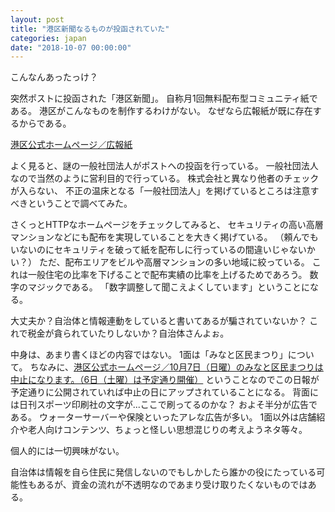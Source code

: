```yaml
---
layout: post
title: "港区新聞なるものが投函されていた"
categories: japan
date: "2018-10-07 00:00:00"
---
```


こんなんあったっけ？

突然ポストに投函された「港区新聞」。
自称月1回無料配布型コミュニティ紙である。
港区がこんなものを制作するわけがない。
なぜなら広報紙が既に存在するからである。

[港区公式ホームページ／広報紙](https://www.city.minato.tokyo.jp/kouhou/kuse/koho/index-kouhou.html)

よく見ると、謎の一般社団法人がポストへの投函を行っている。
一般社団法人なので当然のように営利目的で行っている。
株式会社と異なり他者のチェックが入らない、
不正の温床となる「一般社団法人」を掲げているところは注意すべきということで調べてみた。

さくっとHTTPなホームページをチェックしてみると、
セキュリティの高い高層マンションなどにも配布を実現していることを大きく掲げている。
（頼んでもいないのにセキュリティを破って紙を配布しに行っているの間違いじゃないかい？）
ただ、配布エリアをビルや高層マンションの多い地域に絞っている。
これは一般住宅の比率を下げることで配布実績の比率を上げるためであろう。
数字のマジックである。
「数字調整して聞こえよくしています」ということになる。

大丈夫か？自治体と情報連動をしていると書いてあるが騙されていないか？
これで税金が貪られていたりしないか？自治体さんよぉ。

中身は、あまり書くほどの内容ではない。
1面は「みなと区民まつり」について。
ちなみに、[港区公式ホームページ／10月7日（日曜）のみなと区民まつりは中止になります。（6日（土曜）は予定通り開催）](https://www.city.minato.tokyo.jp/chiikishinkou/kuminnmaturi.html) ということなのでこの日報が予定通りに公開されていれば中止の日にアップされていることになる。
背面には日刊スポーツ印刷社の文字が...ここで刷ってるのかな？
およそ半分が広告である。
ウォーターサーバーや保険といったアレな広告が多い。
1面以外は店舗紹介や老人向けコンテンツ、ちょっと怪しい思想混じりの考えようネタ等々。

個人的には一切興味がない。

自治体は情報を自ら住民に発信しないのでもしかしたら誰かの役にたっている可能性もあるが、資金の流れが不透明なのであまり受け取りたくないものではある。
